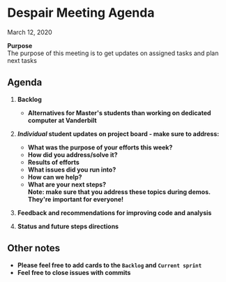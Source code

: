 # Despair Meeting Agenda

March 12, 2020

**Purpose**  
The purpose of this meeting is to get updates on assigned tasks and plan next tasks

## Agenda
1. **Backlog**
    - **Alternatives for Master's students than working on dedicated computer at Vanderbilt**
    
2. **_Individual_ student updates on project board - make sure to address:**  
    - **What was the purpose of your efforts this week?**    
    - **How did you address/solve it?**  
    - **Results of efforts**  
    - **What issues did you run into?**  
    - **How can we help?**  
    - **What are your next steps?**    
   **Note:  make sure that you address these topics during demos.  They're important for everyone!**

3. **Feedback and recommendations for improving code and analysis**
    
4. **Status and future steps directions**
    
## Other notes
- **Please feel free to add cards to the `Backlog` and `Current sprint`**
- **Feel free to close issues with commits**
